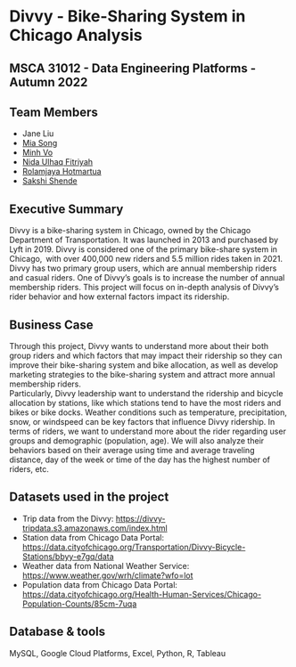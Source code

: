 # Divvy - Bike-Sharing System in Chicago Analysis <br>
## MSCA 31012 - Data Engineering Platforms - Autumn 2022

## Team Members
-	Jane Liu
-	[Mia Song](https://github.com/msong507)
-	[Minh Vo](https://github.com/minhdvo1703)
-	[Nida Ulhaq Fitriyah](https://github.com/nidafitriyah)
-	[Rolamjaya Hotmartua](https://github.com/Rolamjaya)
-	[Sakshi Shende](https://github.com/sakshi-shende)

## Executive Summary
Divvy is a bike-sharing system in Chicago, owned by the Chicago Department of Transportation. 
It was launched in 2013 and purchased by Lyft in 2019. Divvy is considered one of the primary bike-share system in Chicago, 
with over 400,000 new riders and 5.5 million rides taken in 2021. Divvy has two primary group users, which are annual membership riders and casual riders. 
One of Divvy’s goals is to increase the number of annual membership riders. 
This project will focus on in-depth analysis of Divvy’s rider behavior and how external factors impact its ridership.  

## Business Case
Through this project, Divvy wants to understand more about their both group riders and which factors that may impact their ridership so they can improve their 
bike-sharing system and bike allocation, as well as develop marketing strategies to the bike-sharing system and attract more annual membership riders.  
Particularly, Divvy leadership want to understand the ridership and bicycle allocation by stations, like which stations tend to have the most riders and bikes or 
bike docks. Weather conditions such as temperature, precipitation, snow, or windspeed can be key factors that influence Divvy ridership. 
In terms of riders, we want to understand more about the rider regarding user groups and demographic (population, age). 
We will also analyze their behaviors based on their average using time and average traveling distance, day of the week or time of the day has the highest number 
of riders, etc.

## Datasets used in the project
- Trip data from the Divvy: https://divvy-tripdata.s3.amazonaws.com/index.html
-	Station data from Chicago Data Portal: https://data.cityofchicago.org/Transportation/Divvy-Bicycle-Stations/bbyy-e7gq/data
-	Weather data from National Weather Service: https://www.weather.gov/wrh/climate?wfo=lot
-	Population data from Chicago Data Portal: https://data.cityofchicago.org/Health-Human-Services/Chicago-Population-Counts/85cm-7uqa


## Database & tools  
MySQL, Google Cloud Platforms, Excel, Python, R, Tableau 






